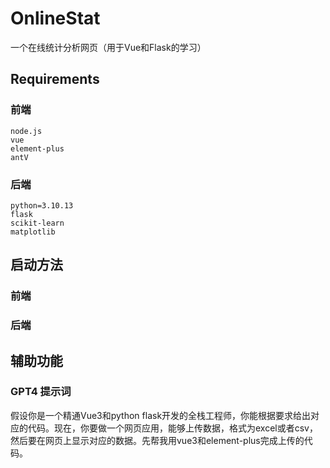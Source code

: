 # OnlineStat
一个在线统计分析网页（用于Vue和Flask的学习）

## Requirements

### 前端

```
node.js
vue
element-plus
antV
```

### 后端

```
python=3.10.13
flask
scikit-learn
matplotlib
```

## 启动方法

### 前端

### 后端

## 辅助功能

### GPT4 提示词

假设你是一个精通Vue3和python flask开发的全栈工程师，你能根据要求给出对应的代码。现在，你要做一个网页应用，能够上传数据，格式为excel或者csv，然后要在网页上显示对应的数据。先帮我用vue3和element-plus完成上传的代码。